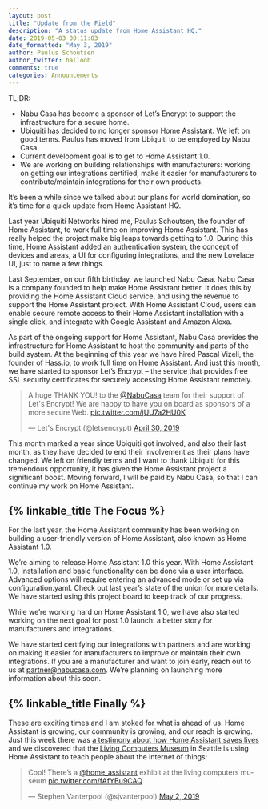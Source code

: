 ```yaml
---
layout: post
title: "Update from the Field"
description: "A status update from Home Assistant HQ."
date: 2019-05-03 00:11:03
date_formatted: "May 3, 2019"
author: Paulus Schoutsen
author_twitter: balloob
comments: true
categories: Announcements
---
```


TL;DR:
- Nabu Casa has become a sponsor of Let’s Encrypt to support the infrastructure for a secure home.
- Ubiquiti has decided to no longer sponsor Home Assistant. We left on good terms. Paulus has moved from Ubiquiti to be employed by Nabu Casa.
- Current development goal is to get to Home Assistant 1.0.
- We are working on building relationships with manufacturers: working on getting our integrations certified, make it easier for manufacturers to contribute/maintain integrations for their own products.

It’s been a while since we talked about our plans for world domination, so it’s time for a quick update from Home Assistant HQ.

Last year Ubiquiti Networks hired me, Paulus Schoutsen, the founder of Home Assistant, to work full time on improving Home Assistant. This has really helped the project make big leaps towards getting to 1.0. During this time, Home Assistant added an authentication system, the concept of devices and areas, a UI for configuring integrations, and the new Lovelace UI, just to name a few things.

Last September, on our fifth birthday, we launched Nabu Casa. Nabu Casa is a company founded to help make Home Assistant better. It does this by providing the Home Assistant Cloud service, and using the revenue to support the Home Assistant project. With Home Assistant Cloud, users can enable secure remote access to their Home Assistant installation with a single click, and integrate with Google Assistant and Amazon Alexa.

As part of the ongoing support for Home Assistant, Nabu Casa provides the infrastructure for Home Assistant to host the community and parts of the build system. At the beginning of this year we have hired Pascal Vizeli, the founder of Hass.io, to work full time on Home Assistant. And just this month, we have started to sponsor Let’s Encrypt – the service that provides free SSL security certificates for securely accessing Home Assistant remotely.

<blockquote class="twitter-tweet" data-lang="en"><p lang="en" dir="ltr">A huge THANK YOU! to the <a href="https://twitter.com/NabuCasa?ref_src=twsrc%5Etfw">@NabuCasa</a> team for their support of Let&#39;s Encrypt! We are happy to have you on board as sponsors of a more secure Web. <a href="https://t.co/jUU7a2HU0K">pic.twitter.com/jUU7a2HU0K</a></p>&mdash; Let&#39;s Encrypt (@letsencrypt) <a href="https://twitter.com/letsencrypt/status/1123311810122256384?ref_src=twsrc%5Etfw">April 30, 2019</a>
</blockquote>

This month marked a year since Ubiquiti got involved, and also their last month, as they have decided to end their involvement as their plans have changed. We left on friendly terms and I want to thank Ubiquiti for this tremendous opportunity, it has given the Home Assistant project a significant boost. Moving forward, I will be paid by Nabu Casa, so that I can continue my work on Home Assistant.

## {% linkable_title The Focus %}

For the last year, the Home Assistant community has been working on building a user-friendly version of Home Assistant, also known as Home Assistant 1.0.

We’re aiming to release Home Assistant 1.0 this year. With Home Assistant 1.0, installation and basic functionality can be done via a user interface. Advanced options will require entering an advanced mode or set up via configuration.yaml. Check out last year’s state of the union for more details. We have started using this project board to keep track of our progress.

While we’re working hard on Home Assistant 1.0, we have also started working on the next goal for post 1.0 launch: a better story for manufacturers and integrations.

We have started certifying our integrations with partners and are working on making it easier for manufacturers to improve or maintain their own integrations. If you are a manufacturer and want to join early, reach out to us at [partner@nabucasa.com](mailto:partner@nabucasa.com). We’re planning on launching more information about this soon.

## {% linkable_title Finally %}

These are exciting times and I am stoked for what is ahead of us. Home Assistant is growing, our community is growing, and our reach is growing. Just this week there was [a testimony about how Home Assistant saves lives](https://news.ycombinator.com/item?id=19806159) and we discovered that the [Living Computers Museum](https://livingcomputers.org/) in Seattle is using Home Assistant to teach people about the internet of things:

<blockquote class="twitter-tweet" data-lang="en"><p lang="en" dir="ltr">Cool! There’s a <a href="https://twitter.com/home_assistant?ref_src=twsrc%5Etfw">@home_assistant</a> exhibit at the living computers museum <a href="https://t.co/fAfYBu9CAQ">pic.twitter.com/fAfYBu9CAQ</a></p>&mdash; Stephen Vanterpool (@sjvanterpool) <a href="https://twitter.com/sjvanterpool/status/1124035433212649475?ref_src=twsrc%5Etfw">May 2, 2019</a>
</blockquote>

